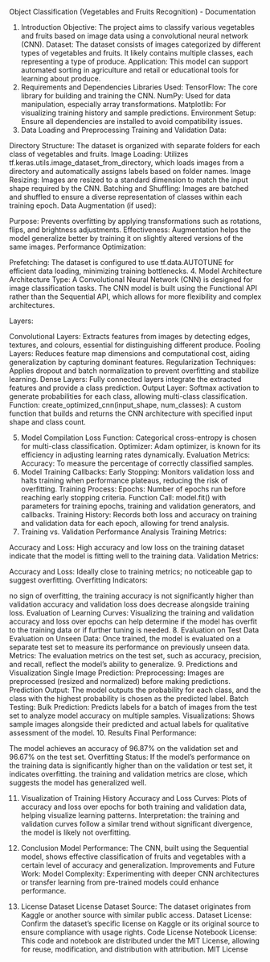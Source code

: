 Object Classification (Vegetables and Fruits Recognition) - Documentation
1. Introduction
Objective: The project aims to classify various vegetables and fruits based on image data using a convolutional neural network (CNN).
Dataset: The dataset consists of images categorized by different types of vegetables and fruits. It likely contains multiple classes, each representing a type of produce.
Application: This model can support automated sorting in agriculture and retail or educational tools for learning about produce.
2. Requirements and Dependencies
Libraries Used:
TensorFlow: The core library for building and training the CNN.
NumPy: Used for data manipulation, especially array transformations.
Matplotlib: For visualizing training history and sample predictions.
Environment Setup: Ensure all dependencies are installed to avoid compatibility issues.
3. Data Loading and Preprocessing
Training and Validation Data:

Directory Structure: The dataset is organized with separate folders for each class of vegetables and fruits.
Image Loading: Utilizes tf.keras.utils.image_dataset_from_directory, which loads images from a directory and automatically assigns labels based on folder names.
Image Resizing: Images are resized to a standard dimension to match the input shape required by the CNN.
Batching and Shuffling: Images are batched and shuffled to ensure a diverse representation of classes within each training epoch.
Data Augmentation (if used):

Purpose: Prevents overfitting by applying transformations such as rotations, flips, and brightness adjustments.
Effectiveness: Augmentation helps the model generalize better by training it on slightly altered versions of the same images.
Performance Optimization:

Prefetching: The dataset is configured to use tf.data.AUTOTUNE for efficient data loading, minimizing training bottlenecks.
4. Model Architecture
Architecture Type: A Convolutional Neural Network (CNN) is designed for image classification tasks. The CNN model is built using the Functional API rather than the Sequential API, which allows for more flexibility and complex architectures.

Layers:

Convolutional Layers: Extracts features from images by detecting edges, textures, and colours, essential for distinguishing different produce.
Pooling Layers: Reduces feature map dimensions and computational cost, aiding generalization by capturing dominant features.
Regularization Techniques: Applies dropout and batch normalization to prevent overfitting and stabilize learning.
Dense Layers: Fully connected layers integrate the extracted features and provide a class prediction.
Output Layer: Softmax activation to generate probabilities for each class, allowing multi-class classification.
Function: create_optimized_cnn(input_shape, num_classes): A custom function that builds and returns the CNN architecture with specified input shape and class count.

5. Model Compilation
Loss Function: Categorical cross-entropy is chosen for multi-class classification.
Optimizer: Adam optimizer, is known for its efficiency in adjusting learning rates dynamically.
Evaluation Metrics:
Accuracy: To measure the percentage of correctly classified samples.
6. Model Training
Callbacks:
Early Stopping: Monitors validation loss and halts training when performance plateaus, reducing the risk of overfitting.
Training Process:
Epochs: Number of epochs run before reaching early stopping criteria.
Function Call: model.fit() with parameters for training epochs, training and validation generators, and callbacks.
Training History: Records both loss and accuracy on training and validation data for each epoch, allowing for trend analysis.
7. Training vs. Validation Performance Analysis
Training Metrics:

Accuracy and Loss: High accuracy and low loss on the training dataset indicate that the model is fitting well to the training data.
Validation Metrics:

Accuracy and Loss: Ideally close to training metrics; no noticeable gap to suggest overfitting.
Overfitting Indicators:

no sign of overfitting, the training accuracy is not significantly higher than validation accuracy and validation loss does decrease alongside training loss.
Evaluation of Learning Curves: Visualizing the training and validation accuracy and loss over epochs can help determine if the model has overfit to the training data or if further tuning is needed.
8. Evaluation on Test Data
Evaluation on Unseen Data:
Once trained, the model is evaluated on a separate test set to measure its performance on previously unseen data.
Metrics: The evaluation metrics on the test set, such as accuracy, precision, and recall, reflect the model’s ability to generalize.
9. Predictions and Visualization
Single Image Prediction:
Preprocessing: Images are preprocessed (resized and normalized) before making predictions.
Prediction Output: The model outputs the probability for each class, and the class with the highest probability is chosen as the predicted label.
Batch Testing:
Bulk Prediction: Predicts labels for a batch of images from the test set to analyze model accuracy on multiple samples.
Visualizations: Shows sample images alongside their predicted and actual labels for qualitative assessment of the model.
10. Results
Final Performance:

The model achieves an accuracy of 96.87% on the validation set and 96.67% on the test set.
Overfitting Status:
If the model’s performance on the training data is significantly higher than on the validation or test set, it indicates overfitting.
the training and validation metrics are close, which suggests the model has generalized well.

11. Visualization of Training History
Accuracy and Loss Curves:
Plots of accuracy and loss over epochs for both training and validation data, helping visualize learning patterns.
Interpretation:
the training and validation curves follow a similar trend without significant divergence, the model is likely not overfitting.

12. Conclusion
Model Performance: The CNN, built using the Sequential model, shows effective classification of fruits and vegetables with a certain level of accuracy and generalization.
Improvements and Future Work:
Model Complexity: Experimenting with deeper CNN architectures or transfer learning from pre-trained models could enhance performance.

13. License
Dataset License
Dataset Source: The dataset originates from Kaggle or another source with similar public access.
Dataset License: Confirm the dataset’s specific license on Kaggle or its original source to ensure compliance with usage rights.
Code License
Notebook License: This code and notebook are distributed under the MIT License, allowing for reuse, modification, and distribution with attribution.
MIT License 
